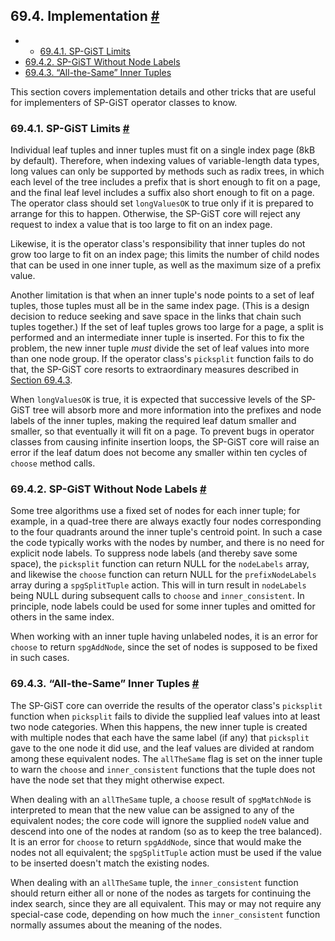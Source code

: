 ## 69.4. Implementation [#](#SPGIST-IMPLEMENTATION)

  * *   [69.4.1. SP-GiST Limits](spgist-implementation#SPGIST-LIMITS)
  * [69.4.2. SP-GiST Without Node Labels](spgist-implementation#SPGIST-NULL-LABELS)
  * [69.4.3. “All-the-Same” Inner Tuples](spgist-implementation#SPGIST-ALL-THE-SAME)

This section covers implementation details and other tricks that are useful for implementers of SP-GiST operator classes to know.

### 69.4.1. SP-GiST Limits [#](#SPGIST-LIMITS)

Individual leaf tuples and inner tuples must fit on a single index page (8kB by default). Therefore, when indexing values of variable-length data types, long values can only be supported by methods such as radix trees, in which each level of the tree includes a prefix that is short enough to fit on a page, and the final leaf level includes a suffix also short enough to fit on a page. The operator class should set `longValuesOK` to true only if it is prepared to arrange for this to happen. Otherwise, the SP-GiST core will reject any request to index a value that is too large to fit on an index page.

Likewise, it is the operator class's responsibility that inner tuples do not grow too large to fit on an index page; this limits the number of child nodes that can be used in one inner tuple, as well as the maximum size of a prefix value.

Another limitation is that when an inner tuple's node points to a set of leaf tuples, those tuples must all be in the same index page. (This is a design decision to reduce seeking and save space in the links that chain such tuples together.) If the set of leaf tuples grows too large for a page, a split is performed and an intermediate inner tuple is inserted. For this to fix the problem, the new inner tuple *must* divide the set of leaf values into more than one node group. If the operator class's `picksplit` function fails to do that, the SP-GiST core resorts to extraordinary measures described in [Section 69.4.3](spgist-implementation#SPGIST-ALL-THE-SAME "69.4.3. “All-the-Same” Inner Tuples").

When `longValuesOK` is true, it is expected that successive levels of the SP-GiST tree will absorb more and more information into the prefixes and node labels of the inner tuples, making the required leaf datum smaller and smaller, so that eventually it will fit on a page. To prevent bugs in operator classes from causing infinite insertion loops, the SP-GiST core will raise an error if the leaf datum does not become any smaller within ten cycles of `choose` method calls.

### 69.4.2. SP-GiST Without Node Labels [#](#SPGIST-NULL-LABELS)

Some tree algorithms use a fixed set of nodes for each inner tuple; for example, in a quad-tree there are always exactly four nodes corresponding to the four quadrants around the inner tuple's centroid point. In such a case the code typically works with the nodes by number, and there is no need for explicit node labels. To suppress node labels (and thereby save some space), the `picksplit` function can return NULL for the `nodeLabels` array, and likewise the `choose` function can return NULL for the `prefixNodeLabels` array during a `spgSplitTuple` action. This will in turn result in `nodeLabels` being NULL during subsequent calls to `choose` and `inner_consistent`. In principle, node labels could be used for some inner tuples and omitted for others in the same index.

When working with an inner tuple having unlabeled nodes, it is an error for `choose` to return `spgAddNode`, since the set of nodes is supposed to be fixed in such cases.

### 69.4.3. “All-the-Same” Inner Tuples [#](#SPGIST-ALL-THE-SAME)

The SP-GiST core can override the results of the operator class's `picksplit` function when `picksplit` fails to divide the supplied leaf values into at least two node categories. When this happens, the new inner tuple is created with multiple nodes that each have the same label (if any) that `picksplit` gave to the one node it did use, and the leaf values are divided at random among these equivalent nodes. The `allTheSame` flag is set on the inner tuple to warn the `choose` and `inner_consistent` functions that the tuple does not have the node set that they might otherwise expect.

When dealing with an `allTheSame` tuple, a `choose` result of `spgMatchNode` is interpreted to mean that the new value can be assigned to any of the equivalent nodes; the core code will ignore the supplied `nodeN` value and descend into one of the nodes at random (so as to keep the tree balanced). It is an error for `choose` to return `spgAddNode`, since that would make the nodes not all equivalent; the `spgSplitTuple` action must be used if the value to be inserted doesn't match the existing nodes.

When dealing with an `allTheSame` tuple, the `inner_consistent` function should return either all or none of the nodes as targets for continuing the index search, since they are all equivalent. This may or may not require any special-case code, depending on how much the `inner_consistent` function normally assumes about the meaning of the nodes.